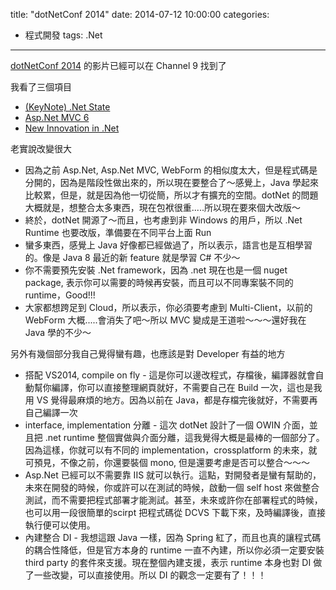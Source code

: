 title: "dotNetConf 2014"
date: 2014-07-12 10:00:00
categories:
- 程式開發
tags: .Net
---

[dotNetConf 2014](http://blogs.msdn.com/b/dotnet/archive/2014/07/02/dotnetconf-2014-wrapup.aspx) 的影片已經可以在 Channel 9 找到了  

我看了三個項目  

- [(KeyNote) .Net State](http://channel9.msdn.com/Events/dotnetConf/2014/The-State-of-NET)
- [Asp.Net MVC 6](http://channel9.msdn.com/Events/dotnetConf/2014/MVC-6)
- [New Innovation in .Net](http://channel9.msdn.com/Events/dotnetConf/2014/New-Innovations-in-NET-Runtime)

老實說改變很大  

<!--more-->

- 因為之前 Asp.Net, Asp.Net MVC, WebForm 的相似度太大，但是程式碼是分開的，因為是階段性做出來的，所以現在要整合了～感覺上，Java 學起來比較累，但是，就是因為他一切從簡，所以才有擴充的空間。dotNet 的問題大概就是，想整合太多東西，現在包袱很重.....所以現在要來個大改版～
- 終於，dotNet 開源了～而且，也考慮到非 Windows 的用戶，所以 .Net Runtime 也要改版，準備要在不同平台上面 Run
- 蠻多東西，感覺上 Java 好像都已經做過了，所以表示，語言也是互相學習的。像是 Java 8 最近的新 feature 就是學習 C# 不少～
- 你不需要預先安裝 .Net framework，因為 .net 現在也是一個 nuget package, 表示你可以需要的時候再安裝，而且可以不同專案裝不同的 runtime，Good!!!
- 大家都想跨足到 Cloud，所以表示，你必須要考慮到 Multi-Client，以前的 WebForm 大概.....會消失了吧～所以 MVC 變成是王道啦～～～還好我在 Java 學的不少～

另外有幾個部分我自己覺得蠻有趣，也應該是對 Developer 有益的地方  

- 搭配 VS2014, compile on fly - 這是你可以邊改程式，存檔後，編譯器就會自動幫你編譯，你可以直接整理網頁就好，不需要自己在 Build 一次，這也是我用 VS 覺得最麻煩的地方。因為以前在 Java，都是存檔完後就好，不需要再自己編譯一次
- interface, implementation 分離 - 這次 dotNet 設計了一個 OWIN 介面，並且把 .net runtime 整個實做與介面分離，這我覺得大概是最棒的一個部分了。因為這樣，你就可以有不同的 implementation，crossplatform 的未來，就可預見，不像之前，你還要裝個 mono, 但是還要考慮是否可以整合～～～
- Asp.Net 已經可以不需要靠 IIS 就可以執行。這點，對開發者是蠻有幫助的，未來在開發的時候，你或許可以在測試的時候，啟動一個 self host 來做整合測試，而不需要把程式部署才能測試。甚至，未來或許你在部署程式的時候，也可以用一段很簡單的scirpt 把程式碼從 DCVS 下載下來，及時編譯後，直接執行便可以使用。
- 內建整合 DI - 我想這跟 Java 一樣，因為 Spring 紅了，而且也真的讓程式碼的耦合性降低，但是官方本身的 runtime 一直不內建，所以你必須一定要安裝 third party 的套件來支援。現在整個內建支援，表示 runtime 本身也對 DI 做了一些改變，可以直接使用。所以 DI 的觀念一定要有了！！！
